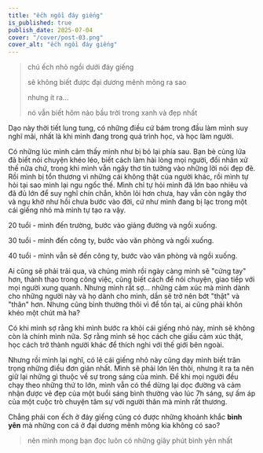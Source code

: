 ```yaml
---
title: "ếch ngồi đáy giếng"
is_published: true
publish_date: 2025-07-04
cover: "/cover/post-03.png"
cover_alt: "ếch ngồi đáy giếng"
---
```


> chú ếch nhỏ ngồi dưới đáy giếng
>
> sẽ không biết được đại dương mênh mông ra sao
>
> nhưng ít ra...
>
> nó vẫn biết hôm nào bầu trời trong xanh và đẹp nhất

Dạo này thời tiết lung tung, có những điều cứ bám trong đầu làm mình suy nghĩ mãi, nhất là khi mình đang trong quá trình học, và học làm người.

Có những lúc mình cảm thấy mình như bị bỏ lại phía sau. Bạn bè cùng lứa đã biết nói chuyện khéo léo, biết cách làm hài lòng mọi người, đối nhân xử thế nữa chứ, trong khi mình vẫn ngây thơ tin tưởng vào những lời nói đẹp đẽ. Rồi mình bị tổn thương vì những cái không thật của người khác, rồi mình tự hỏi tại sao mình lại ngu ngốc thế. Mình chỉ tự hỏi mình đã lớn bao nhiêu và đã đủ lớn để suy nghĩ chín chắn, khôn lỏi hơn chưa, hay vẫn còn ngây thơ và ngu khờ như hồi chưa bước vào đời, cứ như mình đang bị lạc trong một cái giếng nhỏ mà mình tự tạo ra vậy.

20 tuổi - mình đến trường, bước vào giảng đường và ngồi xuống.

30 tuổi - mình đến công ty, bước vào văn phòng và ngồi xuống.

40 tuổi - mình vẫn sẽ đến công ty, bước vào văn phòng và ngồi xuống.

Ai cũng sẽ phải trải qua, và chúng mình rồi ngày càng mình sẽ "cứng tay" hơn, thành thạo trong công việc, cũng biết cách để nói chuyện, giao tiếp với mọi người xung quanh. Nhưng mình rất sợ... những cảm xúc mà mình dành cho những người này và họ dành cho mình, dần sẽ trở nên bớt "thật" và "thân" hơn. Nhưng cũng bình thường thôi vì để tồn tại, ai cũng phải khôn khéo một chút mà ha?

Có khi mình sợ rằng khi mình bước ra khỏi cái giếng nhỏ này, mình sẽ không còn là chính mình nữa. Sợ rằng mình sẽ học cách che giấu cảm xúc thật, học cách trở thành người khác để thích nghi với thế giới bên ngoài.

Nhưng rồi mình lại nghĩ, có lẽ cái giếng nhỏ này cũng dạy mình biết trân trọng những điều đơn giản nhất. Mình sẽ phải lớn lên thôi, nhưng ít ra ta nên giữ lại những gì thuộc về sự trong sáng của mình. Để khi mọi người đều chạy theo những thứ to lớn, mình vẫn có thể dừng lại dọc đường và cảm nhận được vẻ đẹp của một buổi sáng bình thường vào lúc 7h sáng, sự ấm áp của một cuộc trò chuyện tâm sự với người thân mà mình rất thương.

Chẳng phải con ếch ở đáy giếng cũng có được những khoảnh khắc **bình yên** mà những con cá ở đại dương mênh mông kia không có sao?

> nên mình mong bạn đọc luôn có những giây phút bình yên nhất
